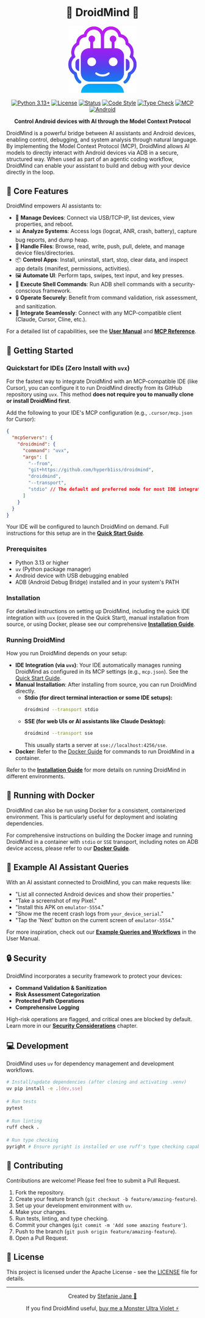 <div align="center">

# 🤖 DroidMind 🧠

<img src="docs/assets/images/logo_neon_glow_icon.png" alt="DroidMind Logo" width="180" />

[![Python 3.13+](https://img.shields.io/badge/python-3.13+-9D00FF.svg?style=for-the-badge&logo=python&logoColor=white)](https://www.python.org/downloads/)
[![License](https://img.shields.io/badge/license-Apache_2.0-FF00FF.svg?style=for-the-badge&logo=apache&logoColor=white)](LICENSE)
[![Status](https://img.shields.io/badge/status-active_development-39FF14.svg?style=for-the-badge&logo=githubactions&logoColor=white)](docs/plan.md)
[![Code Style](https://img.shields.io/badge/code_style-ruff-00FFFF.svg?style=for-the-badge&logo=ruff&logoColor=white)](https://github.com/astral-sh/ruff)
[![Type Check](https://img.shields.io/badge/type_check-pyright-FFBF00.svg?style=for-the-badge&logo=typescript&logoColor=white)](https://github.com/microsoft/pyright)
[![MCP](https://img.shields.io/badge/protocol-MCP-E6E6FA.svg?style=for-the-badge&logo=anthropic&logoColor=white)](https://modelcontextprotocol.io/)
[![Android](https://img.shields.io/badge/platform-android-A4C639.svg?style=for-the-badge&logo=android&logoColor=white)](https://www.android.com/)

**Control Android devices with AI through the Model Context Protocol**

</div>

DroidMind is a powerful bridge between AI assistants and Android devices, enabling control, debugging, and system analysis through natural language. By implementing the Model Context Protocol (MCP), DroidMind allows AI models to directly interact with Android devices via ADB in a secure, structured way. When used as part of an agentic coding workflow, DroidMind can enable your assistant to build and debug with your device directly in the loop.

## 💫 Core Features

DroidMind empowers AI assistants to:

- 📱 **Manage Devices**: Connect via USB/TCP-IP, list devices, view properties, and reboot.
- 📊 **Analyze Systems**: Access logs (logcat, ANR, crash, battery), capture bug reports, and dump heap.
- 📂 **Handle Files**: Browse, read, write, push, pull, delete, and manage device files/directories.
- 📦 **Control Apps**: Install, uninstall, start, stop, clear data, and inspect app details (manifest, permissions, activities).
- 🖼️ **Automate UI**: Perform taps, swipes, text input, and key presses.
- 🐚 **Execute Shell Commands**: Run ADB shell commands with a security-conscious framework.
- 🔒 **Operate Securely**: Benefit from command validation, risk assessment, and sanitization.
- 💬 **Integrate Seamlessly**: Connect with any MCP-compatible client (Claude, Cursor, Cline, etc.).

For a detailed list of capabilities, see the **[User Manual](docs/user_manual/index.md)** and **[MCP Reference](docs/mcp-reference.md)**.

## 🚀 Getting Started

### Quickstart for IDEs (Zero Install with `uvx`)

For the fastest way to integrate DroidMind with an MCP-compatible IDE (like Cursor), you can configure it to run DroidMind directly from its GitHub repository using `uvx`. This method **does not require you to manually clone or install DroidMind first**.

Add the following to your IDE's MCP configuration (e.g., `.cursor/mcp.json` for Cursor):

```json
{
  "mcpServers": {
    "droidmind": {
      "command": "uvx",
      "args": [
        "--from",
        "git+https://github.com/hyperb1iss/droidmind",
        "droidmind",
        "--transport",
        "stdio" // The default and preferred mode for most IDE integrations
      ]
    }
  }
}
```

Your IDE will be configured to launch DroidMind on demand. Full instructions for this setup are in the **[Quick Start Guide](docs/quickstart.md#1-configure-your-ide-to-run-droidmind-via-uvx)**.

### Prerequisites

- Python 3.13 or higher
- `uv` (Python package manager)
- Android device with USB debugging enabled
- ADB (Android Debug Bridge) installed and in your system's PATH

### Installation

For detailed instructions on setting up DroidMind, including the quick IDE integration with `uvx` (covered in the Quick Start), manual installation from source, or using Docker, please see our comprehensive **[Installation Guide](docs/installation.md)**.

### Running DroidMind

How you run DroidMind depends on your setup:

- **IDE Integration (via `uvx`)**: Your IDE automatically manages running DroidMind as configured in its MCP settings (e.g., `mcp.json`). See the [Quick Start Guide](docs/quickstart.md).
- **Manual Installation**: After installing from source, you can run DroidMind directly.
  - **Stdio (for direct terminal interaction or some IDE setups):**
    ```bash
    droidmind --transport stdio
    ```
  - **SSE (for web UIs or AI assistants like Claude Desktop):**
    ```bash
    droidmind --transport sse
    ```
    This usually starts a server at `sse://localhost:4256/sse`.
- **Docker**: Refer to the [Docker Guide](docs/docker.md) for commands to run DroidMind in a container.

Refer to the **[Installation Guide](docs/installation.md)** for more details on running DroidMind in different environments.

## 🐳 Running with Docker

DroidMind can also be run using Docker for a consistent, containerized environment. This is particularly useful for deployment and isolating dependencies.

For comprehensive instructions on building the Docker image and running DroidMind in a container with `stdio` or `SSE` transport, including notes on ADB device access, please refer to our **[Docker Guide](docs/docker.md)**.

## 🔮 Example AI Assistant Queries

With an AI assistant connected to DroidMind, you can make requests like:

- "List all connected Android devices and show their properties."
- "Take a screenshot of my Pixel."
- "Install this APK on `emulator-5554`."
- "Show me the recent crash logs from `your_device_serial`."
- "Tap the 'Next' button on the current screen of `emulator-5554`."

For more inspiration, check out our **[Example Queries and Workflows](docs/user_manual/example_queries.md)** in the User Manual.

## 🔒 Security

DroidMind incorporates a security framework to protect your devices:

- **Command Validation & Sanitization**
- **Risk Assessment Categorization**
- **Protected Path Operations**
- **Comprehensive Logging**

High-risk operations are flagged, and critical ones are blocked by default. Learn more in our **[Security Considerations](docs/user_manual/security.md)** chapter.

## 💻 Development

DroidMind uses `uv` for dependency management and development workflows.

```bash
# Install/update dependencies (after cloning and activating .venv)
uv pip install -e .[dev,sse]

# Run tests
pytest

# Run linting
ruff check .

# Run type checking
pyright # Ensure pyright is installed or use ruff's type checking capabilities
```

## 🤝 Contributing

Contributions are welcome! Please feel free to submit a Pull Request.

1.  Fork the repository.
2.  Create your feature branch (`git checkout -b feature/amazing-feature`).
3.  Set up your development environment with `uv`.
4.  Make your changes.
5.  Run tests, linting, and type checking.
6.  Commit your changes (`git commit -m 'Add some amazing feature'`).
7.  Push to the branch (`git push origin feature/amazing-feature`).
8.  Open a Pull Request.

## 📝 License

This project is licensed under the Apache License - see the [LICENSE](LICENSE) file for details.

---

<div align="center">

Created by [Stefanie Jane 🌠](https://github.com/hyperb1iss)

If you find DroidMind useful, [buy me a Monster Ultra Violet ⚡️](https://ko-fi.com/hyperb1iss)

</div>
